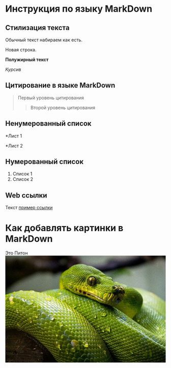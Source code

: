 # Инструкция по языку MarkDown

## Стилизация текста


Обычный текст набираем как есть.

Новая строка.

**Полужирный текст**

*Курсив*

## Цитирование в языке MarkDown
> Первый уровень цитирования
>> Второй уровень цитирования

## Ненумерованный список
*Лист 1

*Лист 2

## Нумерованный список
1. Список 1
2. Список 2

## Web ссылки
Текст [пример ссылки](http.example.com "Всплывающая подсказка")

# Как добавлять картинки в MarkDown
Это Питон 
![Это Питон](Py.jpeg)